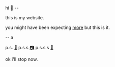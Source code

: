 hi 👋 --

this is my website.

you might have been expecting [more](/more) but this is it.

-- a

p.s. <a href="https://song.link/s/2Cj7WzlHJw316onX21EL4Y">🎵</a>
p.s.s <a href="https://photos.app.goo.gl/3ETUbtsDhQrzM2eL9">📷</a>
p.s.s.s <a href="https://photos.app.goo.gl/dvDjSM4hcEre7YY1A">🎥</a>

ok i'll stop now.
